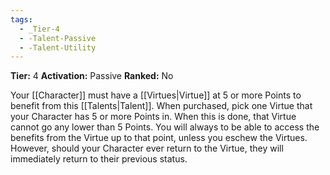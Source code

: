 ```yaml
---
tags:
  - _Tier-4
  - -Talent-Passive
  - -Talent-Utility
---
```

**Tier:** 4
**Activation:** Passive
**Ranked:** No

Your [[Character]] must have a [[Virtues|Virtue]] at 5 or more Points to benefit from this [[Talents|Talent]]. When purchased, pick one Virtue that your Character has 5 or more Points in. When this is done, that Virtue cannot go any lower than 5 Points. You will always to be able to access the benefits from the Virtue up to that point, unless you eschew the Virtues. However, should your Character ever return to the Virtue, they will immediately return to their previous status.